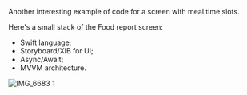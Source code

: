 Another interesting example of code for a screen with meal time slots.

Here's a small stack of the Food report screen:
- Swift language;
- Storyboard/XIB for UI;
- Async/Await;
- MVVM architecture.


![IMG_6683 1](https://github.com/deviark/swift_mvvm_code_example/assets/57797544/d0752c53-61ea-451a-8aaa-aaee557c6428)
